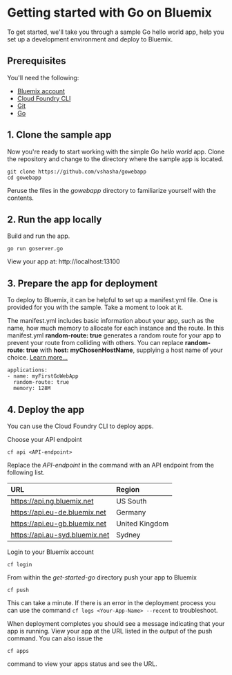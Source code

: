 # Getting started with Go on Bluemix
To get started, we'll take you through a sample Go hello world app, help you set up a development environment and deploy to Bluemix.

## Prerequisites

You'll need the following:
* [Bluemix account](https://console.ng.bluemix.net/registration/)
* [Cloud Foundry CLI](https://github.com/cloudfoundry/cli#downloads)
* [Git](https://git-scm.com/downloads)
* [Go](https://golang.org/dl/)

## 1. Clone the sample app

Now you're ready to start working with the simple Go *hello world* app. Clone the repository and change to the directory where the sample app is located.
  ```
git clone https://github.com/vshasha/gowebapp
cd gowebapp
  ```

Peruse the files in the *gowebapp* directory to familiarize yourself with the contents.

## 2. Run the app locally

Build and run the app.
  ```
go run goserver.go
  ```

View your app at: http://localhost:13100

## 3. Prepare the app for deployment


To deploy to Bluemix, it can be helpful to set up a manifest.yml file. One is provided for you with the sample. Take a moment to look at it.

The manifest.yml includes basic information about your app, such as the name, how much memory to allocate for each instance and the route. In this manifest.yml **random-route: true** generates a random route for your app to prevent your route from colliding with others.  You can replace **random-route: true** with **host: myChosenHostName**, supplying a host name of your choice. [Learn more...](https://console.bluemix.net/docs/manageapps/depapps.html#appmanifest)
 ```
 applications:
 - name: myFirstGoWebApp
   random-route: true
   memory: 128M
 ```

## 4. Deploy the app

You can use the Cloud Foundry CLI to deploy apps.

Choose your API endpoint
   ```
cf api <API-endpoint>
   ```

Replace the *API-endpoint* in the command with an API endpoint from the following list.

|URL                             |Region          |
|:-------------------------------|:---------------|
| https://api.ng.bluemix.net     | US South       |
| https://api.eu-de.bluemix.net  | Germany        |
| https://api.eu-gb.bluemix.net  | United Kingdom |
| https://api.au-syd.bluemix.net | Sydney         |

Login to your Bluemix account

  ```
cf login
  ```

From within the *get-started-go* directory push your app to Bluemix
  ```
cf push
  ```

This can take a minute. If there is an error in the deployment process you can use the command `cf logs <Your-App-Name> --recent` to troubleshoot.

When deployment completes you should see a message indicating that your app is running.  View your app at the URL listed in the output of the push command.  You can also issue the

 ```
cf apps
 ```
command to view your apps status and see the URL.
